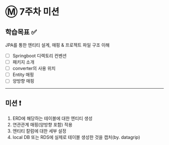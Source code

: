# Ⓜ️ 7주차 미션 

## 학습목표 ✅

JPA를 통한 엔티티 설계, 매핑 & 프로젝트 파일 구조 이해

- [ ] Springboot 디렉토리 컨벤션
- [ ] 패키지 소개
- [ ] converter의 사용 위치
- [ ] Entity 매핑
- [ ] 양방향 매핑

---

## 미션 ❗️

1. ERD에 해당하는 테이블에 대한 엔티티 생성
2. 연관관계 매핑(양방향 포함) 적용
3. 엔티티 칼럼에 대한 세부 설정
4. local DB 또는 RDS에 실제로 테이블 생성한 것을 캡처(by. datagrip)
